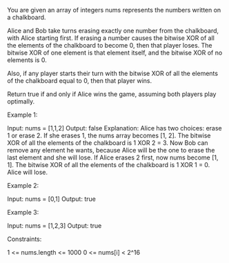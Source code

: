 You are given an array of integers nums represents the numbers written on a
chalkboard.

Alice and Bob take turns erasing exactly one number from the chalkboard, with
Alice starting first. If erasing a number causes the bitwise XOR of all the
elements of the chalkboard to become 0, then that player loses. The bitwise
XOR of one element is that element itself, and the bitwise XOR of no elements
is 0.

Also, if any player starts their turn with the bitwise XOR of all the
elements of the chalkboard equal to 0, then that player wins.

Return true if and only if Alice wins the game, assuming both players play
optimally.


Example 1:


Input: nums = [1,1,2]
Output: false
Explanation: 
Alice has two choices: erase 1 or erase 2. 
If she erases 1, the nums array becomes [1, 2]. The bitwise XOR of all the
elements of the chalkboard is 1 XOR 2 = 3. Now Bob can remove any element he
wants, because Alice will be the one to erase the last element and she will
lose. 
If Alice erases 2 first, now nums become [1, 1]. The bitwise XOR of all the
elements of the chalkboard is 1 XOR 1 = 0. Alice will lose.


Example 2:


Input: nums = [0,1]
Output: true


Example 3:


Input: nums = [1,2,3]
Output: true



Constraints:


1 <= nums.length <= 1000
0 <= nums[i] < 2^16




